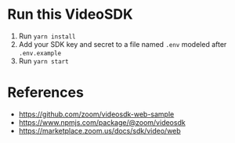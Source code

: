 # Run this VideoSDK

1. Run `yarn install`
2. Add your SDK key and secret to a file named `.env` modeled after `.env.example`
3. Run `yarn start`

# References

- https://github.com/zoom/videosdk-web-sample
- https://www.npmjs.com/package/@zoom/videosdk
- https://marketplace.zoom.us/docs/sdk/video/web
